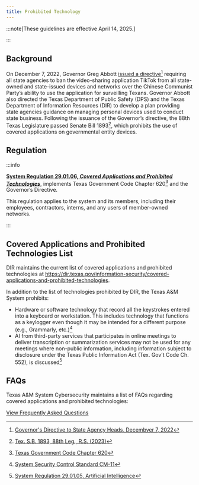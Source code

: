 ```yaml
---
title: Prohibited Technology
---
```


:::note[These guidelines are effective April 14, 2025.]

:::

## Background

On December 7, 2022, Governor Greg Abbott [issued a directive](https://gov.texas.gov/news/post/governor-abbott-orders-aggressive-action-against-tiktok)[^1] requiring all state agencies to ban the video-sharing application TikTok from all state-owned and state-issued devices and networks over the Chinese Communist Party’s ability to use the application for surveilling Texans.  Governor Abbott also directed the Texas Department of Public Safety (DPS) and the Texas Department of Information Resources (DIR) to develop a plan providing state agencies guidance on managing personal devices used to conduct state business.  Following the issuance of the Governor’s directive, the 88th Texas Legislature passed Senate Bill 1893[^2], which prohibits the use of covered applications on governmental entity devices.

## Regulation

:::info

**[System Regulation 29.01.06, _Covered Applications and Prohibited Technologies_](https://policies.tamus.edu/29-01-06.pdf)**, implements Texas Government Code Chapter 620[^3] and the Governor’s Directive.

This regulation applies to the system and its members, including their employees, contractors, interns, and any users of member-owned networks.

:::

## Covered Applications and Prohibited Technologies List

DIR maintains the current list of covered applications and prohibited technologies at https://dir.texas.gov/information-security/covered-applications-and-prohibited-technologies.

In addition to the list of technologies prohibited by DIR, the Texas A&M System prohibits:

* Hardware or software technology that record all the keystrokes entered into a keyboard or workstation.  This includes technology that functions as a keylogger even though it may be intended for a different purpose (e.g., Grammarly, etc.)[^4]
* AI from third-party services that participates in online meetings to deliver transcription or summarization services may not be used for any meetings where non-public information, including information subject to disclosure under the Texas Public Information Act (Tex. Gov’t Code Ch. 552), is discussed[^5]

## FAQs

Texas A&M System Cybersecurity maintains a list of FAQs regarding covered applications and prohibited technologies:

<p><a class="button button--primary button--lg" href="faq">View Frequently Asked Questions</a></p>



[^1]: [Governor's Directive to State Agency Heads, Decembver 7, 2022](https://gov.texas.gov/news/post/governor-abbott-orders-aggressive-action-against-tiktok)
[^2]: [Tex. S.B. 1893, 88th Leg., R.S. (2023)](https://capitol.texas.gov/tlodocs/88R/billtext/html/SB01893F.htm)
[^3]: [Texas Government Code Chapter 620](https://statutes.capitol.texas.gov/Docs/GV/htm/GV.620.htm)
[^4]: [System Security Control Standard CM-11](https://cyber.tamus.edu/catalog/cm/cm-11/)
[^5]: [System Regulation 29.01.05, Artificial Intelligence](https://policies.tamus.edu/29-01-05.pdf)